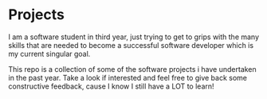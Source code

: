 # Projects
I am a software student in third year, just trying to get to grips with the many skills 
that are needed to become a successful software developer which is my current singular goal.

This repo is a collection of some of the software projects i have undertaken in the past
year. Take a look if interested and feel free to give back some constructive 
feedback, cause I know I still have a LOT to learn!
